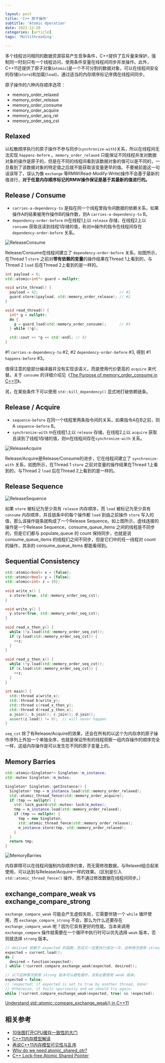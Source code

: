 ```yaml
---

layout: post
title: 'C++ 原子操作'
subtitle: 'Atomic Operation'
date: 2022-12-20
categories: [article]
tags: 'Multithreading' 

---
```


多个线程访问相同的数据资源容易产生竞争条件，C++提供了互斥量来保护，强制同一时刻只有一个线程访问，使用条件变量在线程间同步并发操作。此外，C++11还提供了原子对象(`atomic`)是一个不可分割的数据对象，可以在线程间安全的存储(`store`)和加载(`load`)，通过适当的内存顺序标记序偶在线程间同步。

原子操作的六种内存顺序选项：
- memory_order_relaxed
- memory_order_release
- memory_order_consume
- memory_order_acquire
- memory_order_acq_rel
- memory_order_seq_cst

## Relaxed

以松散顺序执行的原子操作不参与同步(`synchronize-with`)关系，所以在线程间无法实现 `happens-before` 。`memory_order_relaxed` 只能保证不同线程并发对数据对象的操作是原子的，但是在不同的线程间看到该数据对象的值可以是不同的，一旦看到了该数据对象的特定值之后就不能获取该变量更早的值。不要被前面这一句话误导了，误认为像 `exchange` 等RMW(Read-Modify-Write)操作不会基于最新的值进行，**对于任意内存顺序标记的RMW操作保证是基于其最新的值进行的。**

## Release / Consume

- `carries-a-dependency-to` 是指在同一个线程里指令间数据的依赖关系，如果操作A的结果被用作操作B的操作数，则A `carries-a-dependency-to` B。
- `dependency-order-before` m在线程1上以 `release` 存储，在线程2上以 `consume` 获取且读到线程1存储的值，称对m操作的指令在线程间存在 `dependency-order-before` 关系。

![ReleaseConsume](https://preshing.com/images/dependency-ordered-guard.png)

Release/Consume在线程间建立了 `dependency-order-before` 关系，如图所示，在Thread 1 `store` 之前对**带有依赖的变量**的操作结果在Thread 1上看到的，与Thread 2 `load` 后在Thread 2上看到的是一样的。

```.cpp
int payload = 0;
std::atomic<int*> guard = nullptr;

void write_thread() {
  payload = 42;                                     // #1
  guard.store(&payload, std::memory_order_release); // #2
}

void read_thread() {
  int* g = nullptr;
  do {
    g = guard.load(std::memory_order_consume);      // #3
  } while (!g);

  std::cout << *g << std::endl; // 42
}
```

#1 `carries-a-dependency-to` #2, #2 `dependency-order-before` #3, 得到 #1 `happens-before` #3。

值得注意的是部分编译器并没有实现该语义，而是使用代价更高的 `acquire` 来代替。关于 `consume` 的详细介绍见《[The Purpose of memory_order_consume in C++11](https://blog.csdn.net/netyeaxi/article/details/80718781)》。

另，在某些条件下可以使用 `std::kill_dependency()` 显式地打破依赖链条。

## Release / Acquire

- `sequence-before` 在同一个线程里两条指令间的关系，如果指令A在B之前，则A `sequence-before` B。
- `synchronize-with` m在线程1上以 `release` 存储，在线程2上以 `acquire` 获取且读到了线程1存储的值，则m在线程间存在`synchronize-with` 关系。

![ReleaseAcquire](https://preshing.com/images/two-cones.png)

Release/Acquire是Release/Consume的进步，它在线程间建立了 `synchronize-with` 关系，如图所示，在Thread 1 `store` 之前对变量的操作结果在Thread 1上看到的，与Thread 2 `load` 后在Thread 2上看到的是一样的。

## Release Sequence

![ReleaseSequence](https://i.stack.imgur.com/ksuwE.png)

如果 `store` 被标记为至少具有 `release` 内存顺序，而 `load` 被标记为至少具有 `consume` 内存顺序，并且链条中的每个操作都 `load` 到由之前操作 `store` 写入的值，那么该操作链条就构成了一个Release Sequence。如上图所示，虚线连接的操作是一个Release Sequence，consume_queue_items 之间的线程是不同步的，但是它们都与 populate_queue 的 count 保持同步，也就是说 consume_queue_items 的线程们之间不同步，但是它们中的任一线程对 count 的操作，其余的 consume_queue_items 都能看得到。

## Sequential Consistency

```.cpp
std::atomic<bool> x = {false};
std::atomic<bool> y = {false};
std::atomic<int> z = {0};
 
void write_x() {
  x.store(true, std::memory_order_seq_cst);
}

void write_y() {
  y.store(true, std::memory_order_seq_cst);
}
 
void read_x_then_y() {
  while (!x.load(std::memory_order_seq_cst));
  if (y.load(std::memory_order_seq_cst)) {
    ++z;
  }
}
 
void read_y_then_x() {
  while (!y.load(std::memory_order_seq_cst));
  if (x.load(std::memory_order_seq_cst)) {
    ++z;
  }
}
 
int main() {
  std::thread a(write_x);
  std::thread b(write_y);
  std::thread c(read_x_then_y);
  std::thread d(read_y_then_x);
  a.join(); b.join(); c.join(); d.join();
  assert(z.load() != 0);  // will never happen
}
```

`seq_cst` 除了有Release/Acquire的效果，还会在所有的以这个为内存序的原子操作序列上外加一个单独全序，也就是保证所有的线程观察一组内存操作的顺序完全一样，这组内存操作是可以发生在不同的原子变量上的。

## Memory Barries

```.cpp
std::atomic<Singleton*> Singleton::m_instance;
std::mutex Singleton::m_mutex;

Singleton* Singleton::getInstance() {
  Singleton* tmp = m_instance.load(std::memory_order_relaxed);
  std::atomic_thread_fence(std::memory_order_acquire);
  if (tmp == nullptr) {
    std::lock_guard<std::mutex> lock(m_mutex);
    tmp = m_instance.load(std::memory_order_relaxed);
    if (tmp == nullptr) {
      tmp = new Singleton;
      std::atomic_thread_fence(std::memory_order_release);
      m_instance.store(tmp, std::memory_order_relaxed);
    }
  }
  return tmp;
}
```

![MemoryBarries](https://preshing.com/images/two-cones-dclp.png)

内存屏障可以在线程间强制内存顺序约束，而无需修改数据，与Relaxed组合起来使用，可以达到与Release/Acquire一样的效果。（区别是引入
`std::atomic_thread_fence()` 操作，而不通过修改数据在线程间同步。）

## exchange_compare_weak vs exchange_compare_strong

`exchange_compare_weak` 可能会产生虚假失败，它需要伴随一个 `while` 循环使用，而 `exchange_compare_strong` 不会，那么为什么还要存在 `exchange_compare_weak` 呢？因为它具有更好的性能。当本来调用 `exchange_compare` 操作就需要在一个循环中执行时可以优先选择 `weak` 版本，否则就选择 `strong` 版本。

```.cpp
// desired 依赖于 expected 的函数，而且又一定要执行成功一次，这种情况使用 strong 版本也需要循环，那么优先选择 weak 版本。
expected = current.load();
do {
  desired = function(expected);
} while (!current.compare_exchange_weak(expected, desired));

// 以下这种情况使用 strong 版本可以避免循环，没有必要使用 weak 版本。
expected = false;
// !expected: if expected is set to true by another thread, done!
// Otherwise, it fails spuriously and we should try again.
while (!current.compare_exchange_weak(expected, true) && !expected);
```

[Understand std::atomic::compare_exchange_weak() in C++11](https://www.codeproject.com/Articles/808305/Understand-std-atomic-compare-exchange-weak-in-Cpl)

## 相关参考

- [10张图打开CPU缓存一致性的大门](https://blog.csdn.net/qq_34827674/article/details/109317760)
- [C++11内存模型解读](https://www.cnblogs.com/catch/p/3803130.html)
- [再说C++11内存模型可见性与乱序](https://www.cnblogs.com/catch/p/4158495.html)
- [Why do we need atomic_shared_ptr?](https://www.justsoftwaresolutions.co.uk/threading/why-do-we-need-atomic_shared_ptr.html)
- [C++ Lock-free Atomic Shared Pointer](https://sf-zhou.github.io/programming/atomic_shared_ptr.html)